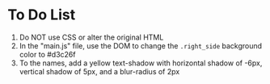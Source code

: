 # To Do List
1. Do NOT use CSS or alter the original HTML
2. In the "main.js" file, use the DOM to change the `.right_side` background color to #d3c26f
3. To the names, add a yellow text-shadow with horizontal shadow of -6px, vertical shadow of 5px, and a blur-radius of 2px